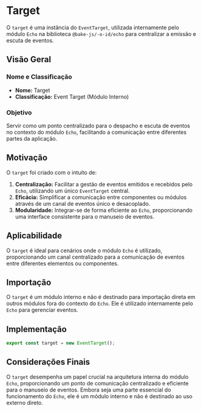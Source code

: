 # Target

O `target` é uma instância do `EventTarget`, utilizada internamente pelo módulo `Echo` na biblioteca `@bake-js/-o-id/echo` para centralizar a emissão e escuta de eventos.

## Visão Geral

### Nome e Classificação

- **Nome:** Target
- **Classificação:** Event Target (Módulo Interno)

### Objetivo

Servir como um ponto centralizado para o despacho e escuta de eventos no contexto do módulo `Echo`, facilitando a comunicação entre diferentes partes da aplicação.

## Motivação

O `target` foi criado com o intuito de:

1. **Centralização:** Facilitar a gestão de eventos emitidos e recebidos pelo `Echo`, utilizando um único `EventTarget` central.
2. **Eficácia:** Simplificar a comunicação entre componentes ou módulos através de um canal de eventos único e desacoplado.
3. **Modularidade:** Integrar-se de forma eficiente ao `Echo`, proporcionando uma interface consistente para o manuseio de eventos.

## Aplicabilidade

O `target` é ideal para cenários onde o módulo `Echo` é utilizado, proporcionando um canal centralizado para a comunicação de eventos entre diferentes elementos ou componentes.

## Importação

O `target` é um módulo interno e não é destinado para importação direta em outros módulos fora do contexto do `Echo`. Ele é utilizado internamente pelo `Echo` para gerenciar eventos.

## Implementação

```javascript
export const target = new EventTarget();
```

## Considerações Finais

O `target` desempenha um papel crucial na arquitetura interna do módulo `Echo`, proporcionando um ponto de comunicação centralizado e eficiente para o manuseio de eventos. Embora seja uma parte essencial do funcionamento do `Echo`, ele é um módulo interno e não é destinado ao uso externo direto.
